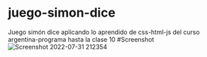 # juego-simon-dice
Juego simón dice aplicando lo aprendido de css-html-js del curso argentina-programa hasta la clase 10
#Screenshot
![Screenshot 2022-07-31 212354](https://user-images.githubusercontent.com/101474625/182051814-32dc8564-9ef1-4dfd-a884-dce3567cb9c1.png)
